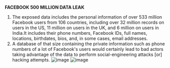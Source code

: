 **FACEBOOK 500 MILLION DATA LEAK**
1. The exposed data includes the personal information of over 533 million Facebook users from 106 countries, including over 32 million records on users in the US, 11 million on users in the UK, and 6 million on users in India.It includes their phone numbers, Facebook IDs, full names, locations, birthdates, bios, and, in some cases, email addresses.
2. A database of that size containing the private information such as phone numbers of a lot of Facebook's users would certainly lead to bad actors taking advantage of the data to perform social-engineering attacks [or] hacking attempts.
![image](https://user-images.githubusercontent.com/94389333/142240083-01d46532-a395-4419-9b13-fbd786cae8ac.png)
![image](https://user-images.githubusercontent.com/94389333/142031782-060b772c-e918-49dd-a000-5ac6922be269.png)

